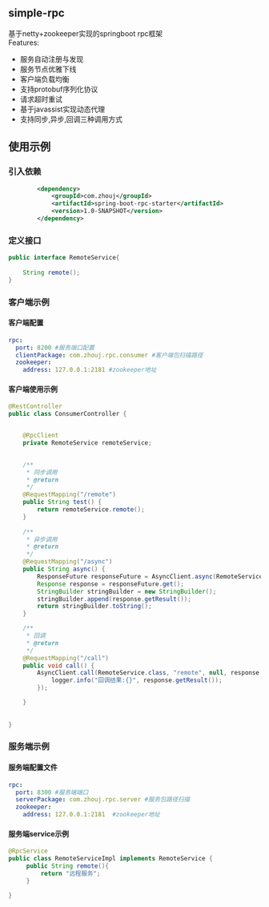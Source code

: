## simple-rpc

基于netty+zookeeper实现的springboot rpc框架<br>
Features:
* 服务自动注册与发现
* 服务节点优雅下线
* 客户端负载均衡
* 支持protobuf序列化协议
* 请求超时重试
* 基于javassist实现动态代理
* 支持同步,异步,回调三种调用方式

## 使用示例
### 引入依赖

```xml
        <dependency>
            <groupId>com.zhouj</groupId>
            <artifactId>spring-boot-rpc-starter</artifactId>
            <version>1.0-SNAPSHOT</version>
        </dependency>

```
### 定义接口

````java
public interface RemoteService{
    
    String remote();
}
````

### 客户端示例
#### 客户端配置

```yaml
rpc:
  port: 8200 #服务端口配置
  clientPackage: com.zhouj.rpc.consumer #客户端包扫描路径
  zookeeper:
    address: 127.0.0.1:2181 #zookeeper地址
```
#### 客户端使用示例
```java
@RestController
public class ConsumerController {


    @RpcClient
    private RemoteService remoteService;
    

    /**
     * 同步调用
     * @return 
     */
    @RequestMapping("/remote")
    public String test() {
        return remoteService.remote();
    }
    
    /**
     * 异步调用
     * @return 
     */
    @RequestMapping("/async")
    public String async() {
        ResponseFuture responseFuture = AsyncClient.async(RemoteService.class, "remote", null);
        Response response = responseFuture.get();
        StringBuilder stringBuilder = new StringBuilder();
        stringBuilder.append(response.getResult());
        return stringBuilder.toString();
    }

    /**
     * 回调
     * @return 
     */
    @RequestMapping("/call")
    public void call() {
        AsyncClient.call(RemoteService.class, "remote", null, response -> {
            logger.info("回调结果:{}", response.getResult());
        });

    }
    
    
}
```
### 服务端示例
#### 服务端配置文件

```yaml
rpc:
  port: 8300 #服务端端口
  serverPackage: com.zhouj.rpc.server #服务包路径扫描
  zookeeper:
    address: 127.0.0.1:2181  #zookeeper地址
```
#### 服务端service示例

```java
@RpcService
public class RemoteServiceImpl implements RemoteService {
     public String remote(){
         return "远程服务";
     }
    
}
```